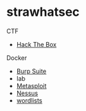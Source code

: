 # strawhatsec

CTF

* [Hack The Box](./ctf/htb/README.md)

Docker

* [Burp Suite](./docker/burpsuite/README.md)
* lab
* [Metasploit](./docker/metasploit/README.md)
* [Nessus](./docker/nessus/README.md)
* [wordlists](docker/wordlists/README.md)
